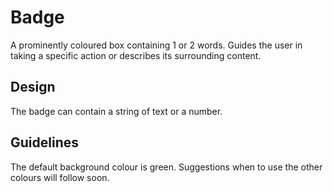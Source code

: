 # Badge

A prominently coloured box containing 1 or 2 words.
Guides the user in taking a specific action or describes its surrounding content.

## Design

The badge can contain a string of text or a number.

## Guidelines

The default background colour is green.
Suggestions when to use the other colours will follow soon.
